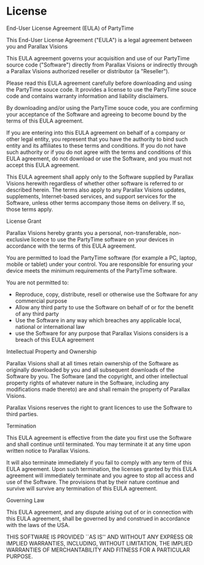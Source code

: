 # License

End-User License Agreement (EULA) of PartyTime

This End-User License Agreement ("EULA") is a legal agreement between you and Parallax Visions

This EULA agreement governs your acquisition and use of our PartyTime source code ("Software") directly from Parallax Visions or indirectly through a Parallax Visions authorized reseller or distributor (a "Reseller").

Please read this EULA agreement carefully before downloading and using the PartyTime souce code. It provides a license to use the PartyTime souce code and contains warranty information and liability disclaimers.

By downloading and/or using the PartyTime souce code, you are confirming your acceptance of the Software and agreeing to become bound by the terms of this EULA agreement.

If you are entering into this EULA agreement on behalf of a company or other legal entity, you represent that you have the authority to bind such entity and its affiliates to these terms and conditions. If you do not have such authority or if you do not agree with the terms and conditions of this EULA agreement, do not download or use the Software, and you must not accept this EULA agreement.

This EULA agreement shall apply only to the Software supplied by Parallax Visions herewith regardless of whether other software is referred to or described herein. The terms also apply to any Parallax Visions updates, supplements, Internet-based services, and support services for the Software, unless other terms accompany those items on delivery. If so, those terms apply.

License Grant

Parallax Visions hereby grants you a personal, non-transferable, non-exclusive licence to use the PartyTime software on your devices in accordance with the terms of this EULA agreement.

You are permitted to load the PartyTime software (for example a PC, laptop, mobile or tablet) under your control. You are responsible for ensuring your device meets the minimum requirements of the PartyTime software.

You are not permitted to:

- Reproduce, copy, distribute, resell or otherwise use the Software for any commercial purpose
- Allow any third party to use the Software on behalf of or for the benefit of any third party
- Use the Software in any way which breaches any applicable local, national or international law
- use the Software for any purpose that Parallax Visions considers is a breach of this EULA agreement


Intellectual Property and Ownership

Parallax Visions shall at all times retain ownership of the Software as originally downloaded by you and all subsequent downloads of the Software by you. The Software (and the copyright, and other intellectual property rights of whatever nature in the Software, including any modifications made thereto) are and shall remain the property of Parallax Visions.

Parallax Visions reserves the right to grant licences to use the Software to third parties.

Termination

This EULA agreement is effective from the date you first use the Software and shall continue until terminated. You may terminate it at any time upon written notice to Parallax Visions.

It will also terminate immediately if you fail to comply with any term of this EULA agreement. Upon such termination, the licenses granted by this EULA agreement will immediately terminate and you agree to stop all access and use of the Software. The provisions that by their nature continue and survive will survive any termination of this EULA agreement.

Governing Law

This EULA agreement, and any dispute arising out of or in connection with this EULA agreement, shall be governed by and construed in accordance with the laws of the USA.

THIS SOFTWARE IS PROVIDED ``AS IS'' AND WITHOUT ANY EXPRESS OR IMPLIED WARRANTIES, INCLUDING, WITHOUT LIMITATION, THE IMPLIED WARRANTIES OF MERCHANTABILITY AND FITNESS FOR A PARTICULAR PURPOSE.
